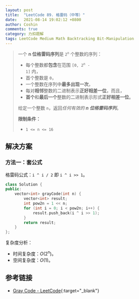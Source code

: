 ```yaml
---
layout: post
title:  "LeetCode 89. 格雷码（中等）"
date:   2021-08-14 19:02:12 +0800
author: Coshin
comments: true
category: 力扣题解
tags: LeetCode Medium Math Backtracking Bit-Manipulation
---
```

> 一个 **n 位格雷码序列**是 <code>2<sup>n</sup></code> 个整数的序列：
> 
> * 每个整数都**包含**在范围 <code>[0, 2<sup>n</sup> - 1]</code> 内，
> * 首个整数是 `0`，
> * 一个整数在序列中**最多出现一次**，
> * 每对**相邻**整数的二进制表示**正好相差一位**，而且，
> * **首个**和**最后一个**整数的二进制表示形式**正好相差一位**。
> 
> 给定一个整数 `n`，返回*任何有效的 **n 位格雷码序列***。
> 
> **限制条件：**
> 
> * `1 <= n <= 16`

## 解决方案

### 方法一：套公式

格雷码公式：`i ^ i / 2` 即 `i ^ i >> 1`。

```cpp
class Solution {
public:
    vector<int> grayCode(int n) {
        vector<int> result;
        int pow2n = 1 << n;
        for (int i = 0; i < pow2n; i++) {
            result.push_back(i ^ i >> 1);
        }
        return result;
    }
};
```

复杂度分析：
* 时间复杂度：*O*(2<sup>n</sup>)。
* 空间复杂度：*O*(1)。

## 参考链接

* [Gray Code - LeetCode](https://leetcode.com/problems/gray-code/){:target="_blank"}
